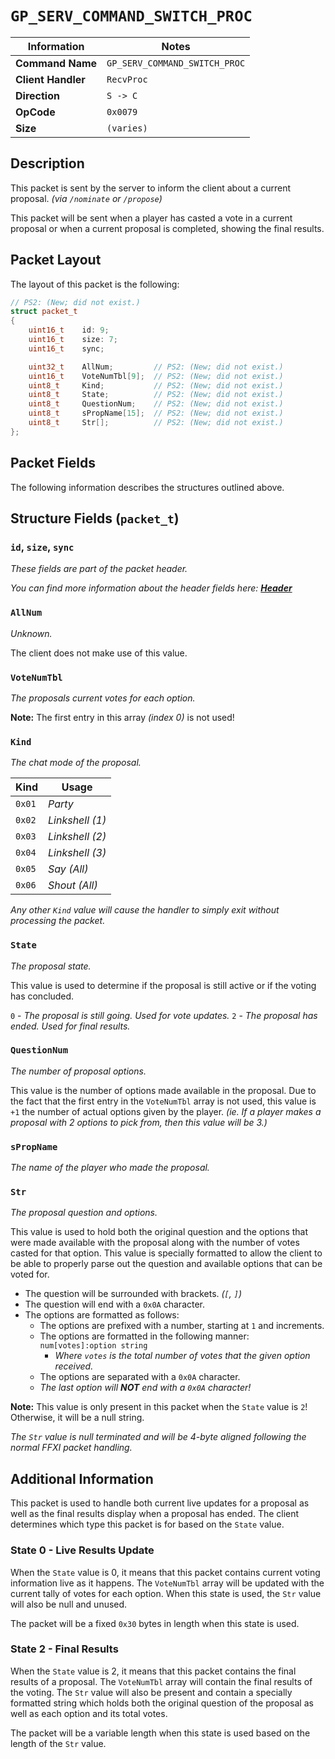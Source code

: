 # `GP_SERV_COMMAND_SWITCH_PROC`

| Information               | Notes |
|---                        |---    |
| **Command Name**          | `GP_SERV_COMMAND_SWITCH_PROC` |
| **Client Handler**        | `RecvProc` |
| **Direction**             | `S -> C` |
| **OpCode**                | `0x0079` |
| **Size**                  | `(varies)` |

## Description

This packet is sent by the server to inform the client about a current proposal. _(via `/nominate` or `/propose`)_

This packet will be sent when a player has casted a vote in a current proposal or when a current proposal is completed, showing the final results.

## Packet Layout

The layout of this packet is the following:

```cpp
// PS2: (New; did not exist.)
struct packet_t
{
    uint16_t    id: 9;
    uint16_t    size: 7;
    uint16_t    sync;

    uint32_t    AllNum;         // PS2: (New; did not exist.)
    uint16_t    VoteNumTbl[9];  // PS2: (New; did not exist.)
    uint8_t     Kind;           // PS2: (New; did not exist.)
    uint8_t     State;          // PS2: (New; did not exist.)
    uint8_t     QuestionNum;    // PS2: (New; did not exist.)
    uint8_t     sPropName[15];  // PS2: (New; did not exist.)
    uint8_t     Str[];          // PS2: (New; did not exist.)
};
```

## Packet Fields

The following information describes the structures outlined above.

## Structure Fields (`packet_t`)

### `id`, `size`, `sync`

_These fields are part of the packet header._

_You can find more information about the header fields here: [**Header**](/world/HEADER.md)_

### `AllNum`

_Unknown._

The client does not make use of this value.

### `VoteNumTbl`

_The proposals current votes for each option._

**Note:** The first entry in this array _(index 0)_ is not used!

### `Kind`

_The chat mode of the proposal._

| Kind | Usage |
| --- | --- |
| `0x01` | _Party_ |
| `0x02` | _Linkshell (1)_ |
| `0x03` | _Linkshell (2)_ |
| `0x04` | _Linkshell (3)_ |
| `0x05` | _Say (All)_ |
| `0x06` | _Shout (All)_ |

_Any other `Kind` value will cause the handler to simply exit without processing the packet._

### `State`

_The proposal state._

This value is used to determine if the proposal is still active or if the voting has concluded.

  `0` - _The proposal is still going. Used for vote updates._
  `2` - _The proposal has ended. Used for final results._

### `QuestionNum`

_The number of proposal options._

This value is the number of options made available in the proposal. Due to the fact that the first entry in the `VoteNumTbl` array is not used, this value is `+1` the number of actual options given by the player. _(ie. If a player makes a proposal with 2 options to pick from, then this value will be 3.)_

### `sPropName`

_The name of the player who made the proposal._

### `Str`

_The proposal question and options._

This value is used to hold both the original question and the options that were made available with the proposal along with the number of votes casted for that option. This value is specially formatted to allow the client to be able to properly parse out the question and available options that can be voted for.

  - The question will be surrounded with brackets. _(`[`, `]`)_
  - The question will end with a `0x0A` character.
  - The options are formatted as follows:
    - The options are prefixed with a number, starting at `1` and increments.
    - The options are formatted in the following manner: `num[votes]:option string`
      - _Where `votes` is the total number of votes that the given option received._
    - The options are separated with a `0x0A` character.
    - _The last option will **NOT** end with a `0x0A` character!_

**Note:** This value is only present in this packet when the `State` value is `2`! Otherwise, it will be a null string.

_The `Str` value is null terminated and will be 4-byte aligned following the normal FFXI packet handling._

## Additional Information

This packet is used to handle both current live updates for a proposal as well as the final results display when a proposal has ended. The client determines which type this packet is for based on the `State` value.

### State 0 - Live Results Update

When the `State` value is 0, it means that this packet contains current voting information live as it happens. The `VoteNumTbl` array will be updated with the current tally of votes for each option. When this state is used, the `Str` value will also be null and unused.

The packet will be a fixed `0x30` bytes in length when this state is used.

### State 2 - Final Results

When the `State` value is 2, it means that this packet contains the final results of a proposal. The `VoteNumTbl` array will contain the final results of the voting. The `Str` value will also be present and contain a specially formatted string which holds both the original question of the proposal as well as each option and its total votes.

The packet will be a variable length when this state is used based on the length of the `Str` value.
